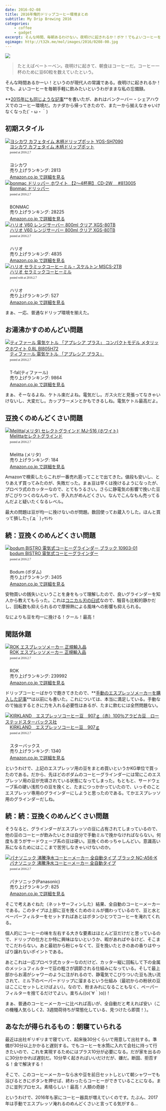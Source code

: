 ```yaml
---
date: 2016-02-08
title: 2016年俺的ドリップコーヒー環境まとめ
subtitle: My Drip Brewing 2016
categories: 
    - coffee
    - gadget
excerpt: そんな時間、毎朝あるわけない。夜明けに起きれるか！ボケ！でもよいコーヒーを毎朝手軽に飲みたいというわがままな私の実践。
ogimage: http://t32k.me/mol/images/2016/0208-00.jpg
---
```


![](/mol/images/2016/0208-00.jpg)

> たとえばベートーベン。夜明けに起きて、朝食はコーヒーだ。コーヒー一杯のために豆60粒を数えていたという。

そんな時間あるかーい！というのが現代人の常識である。夜明けに起きれるか！でも、よいコーヒーを毎朝手軽に飲みたいというわがままな私の忘備録。

**[2015年にも同じような記事](/mol/log/coffee-lovers/)**を書いたが、あれはバンクーバー・シェアハウスでのコーヒー環境だ。カナダから帰ってきたので、また一から揃えなきゃいけなくなった(´・ω・｀)

## 初期スタイル


<div class="azlink-box"><div class="azlink-image" style="float:left"><a href="http://www.amazon.co.jp/exec/obidos/ASIN/B000E5ZLQY/warikiru-22/" name="azlinklink" target="_blank"><img src="http://ecx.images-amazon.com/images/I/4115xLvHyuL._SL160_.jpg" alt="ヨシカワ カフェタイム 木柄ドリップポット YOS-SH7090" style="border:none" /></a></div><div class="azlink-info" style="float:left;margin-left:15px;line-height:120%"><div class="azlink-name" style="margin-bottom:10px;line-height:120%"><a href="http://www.amazon.co.jp/exec/obidos/ASIN/B000E5ZLQY/warikiru-22/" name="azlinklink" target="_blank">ヨシカワ カフェタイム 木柄ドリップポット</a><div class="azlink-powered-date" style="font-size:7pt;margin-top:5px;font-family:verdana;line-height:120%">posted at 2016.2.7</div></div><div class="azlink-detail"><br />ヨシカワ<br />売り上げランキング: 2813<br /></div><div class="azlink-link" style="margin-top:5px"><a href="http://www.amazon.co.jp/exec/obidos/ASIN/B000E5ZLQY/warikiru-22/" target="_blank">Amazon.co.jp で詳細を見る</a></div></div><div class="azlink-footer" style="clear:left"></div></div>

<div class="azlink-box"><div class="azlink-image" style="float:left"><a href="http://www.amazon.co.jp/exec/obidos/ASIN/B0050EOCXW/warikiru-22/" name="azlinklink" target="_blank"><img src="http://ecx.images-amazon.com/images/I/31wtbIFGlHL._SL160_.jpg" alt="bonmac ドリッパー ホワイト 【2～4杯用】 CD-2W　 #813005" style="border:none" /></a></div><div class="azlink-info" style="float:left;margin-left:15px;line-height:120%"><div class="azlink-name" style="margin-bottom:10px;line-height:120%"><a href="http://www.amazon.co.jp/exec/obidos/ASIN/B0050EOCXW/warikiru-22/" name="azlinklink" target="_blank">Bonmac ドリッパー</a><div class="azlink-powered-date" style="font-size:7pt;margin-top:5px;font-family:verdana;line-height:120%">posted at 2016.2.7</div></div><div class="azlink-detail"><br />BONMAC<br />売り上げランキング: 28225<br /></div><div class="azlink-link" style="margin-top:5px"><a href="http://www.amazon.co.jp/exec/obidos/ASIN/B0050EOCXW/warikiru-22/" target="_blank">Amazon.co.jp で詳細を見る</a></div></div><div class="azlink-footer" style="clear:left"></div></div>

<div class="azlink-box"><div class="azlink-image" style="float:left"><a href="http://www.amazon.co.jp/exec/obidos/ASIN/B000P4B4LU/warikiru-22/" name="azlinklink" target="_blank"><img src="http://ecx.images-amazon.com/images/I/414-r7wrUkL._SL160_.jpg" alt="ハリオ V60 レンジサーバー 800ml クリア XGS-80TB" style="border:none" /></a></div><div class="azlink-info" style="float:left;margin-left:15px;line-height:120%"><div class="azlink-name" style="margin-bottom:10px;line-height:120%"><a href="http://www.amazon.co.jp/exec/obidos/ASIN/B000P4B4LU/warikiru-22/" name="azlinklink" target="_blank">ハリオ V60 レンジサーバー 800ml クリア XGS-80TB</a><div class="azlink-powered-date" style="font-size:7pt;margin-top:5px;font-family:verdana;line-height:120%">posted at 2016.2.7</div></div><div class="azlink-detail"><br />ハリオ<br />売り上げランキング: 4835<br /></div><div class="azlink-link" style="margin-top:5px"><a href="http://www.amazon.co.jp/exec/obidos/ASIN/B000P4B4LU/warikiru-22/" target="_blank">Amazon.co.jp で詳細を見る</a></div></div><div class="azlink-footer" style="clear:left"></div></div>

<div class="azlink-box"><div class="azlink-image" style="float:left"><a href="http://www.amazon.co.jp/exec/obidos/ASIN/B001802PIQ/warikiru-22/" name="azlinklink" target="_blank"><img src="http://ecx.images-amazon.com/images/I/415JCWEK1sL._SL160_.jpg" alt="ハリオ セラミックコーヒーミル・スケルトン MSCS-2TB" style="border:none" /></a></div><div class="azlink-info" style="float:left;margin-left:15px;line-height:120%"><div class="azlink-name" style="margin-bottom:10px;line-height:120%"><a href="http://www.amazon.co.jp/exec/obidos/ASIN/B001802PIQ/warikiru-22/" name="azlinklink" target="_blank">ハリオ セラミックコーヒーミル</a><div class="azlink-powered-date" style="font-size:7pt;margin-top:5px;font-family:verdana;line-height:120%">posted with at 2016.2.7</div></div><div class="azlink-detail"><br />ハリオ<br />売り上げランキング: 527<br /></div><div class="azlink-link" style="margin-top:5px"><a href="http://www.amazon.co.jp/exec/obidos/ASIN/B001802PIQ/warikiru-22/" target="_blank">Amazon.co.jp で詳細を見る</a></div></div><div class="azlink-footer" style="clear:left"></div></div>

まぁ、一応、普通なドリップ環境を揃えた。

## お湯沸かすのめんどい問題

<div class="azlink-box"><div class="azlink-image" style="float:left"><a href="http://www.amazon.co.jp/exec/obidos/ASIN/B00LP0FEP0/warikiru-22/" name="azlinklink" target="_blank"><img src="http://ecx.images-amazon.com/images/I/41VA7U7ZKqL._SL160_.jpg" alt="ティファール 電気ケトル 「アプレシア プラス」 コンパクトモデル メタリックホワイト 0.8L BI805H72" style="border:none" /></a></div><div class="azlink-info" style="float:left;margin-left:15px;line-height:120%"><div class="azlink-name" style="margin-bottom:10px;line-height:120%"><a href="http://www.amazon.co.jp/exec/obidos/ASIN/B00LP0FEP0/warikiru-22/" name="azlinklink" target="_blank">ティファール 電気ケトル 「アプレシア プラス」</a><div class="azlink-powered-date" style="font-size:7pt;margin-top:5px;font-family:verdana;line-height:120%">posted at 2016.2.7</div></div><div class="azlink-detail"><br />T-fal(ティファール)<br />売り上げランキング: 9864<br /></div><div class="azlink-link" style="margin-top:5px"><a href="http://www.amazon.co.jp/exec/obidos/ASIN/B00LP0FEP0/warikiru-22/" target="_blank">Amazon.co.jp で詳細を見る</a></div></div><div class="azlink-footer" style="clear:left"></div></div>

まぁ、そーなるよね、ケトル楽だよね。電気だし。ガス火だと見張ってなきゃいけないし、大変だし。カップラーメンとかもできるしね。電気ケトル最高だよ。

## 豆挽くのめんどくさい問題

<div class="azlink-box"><div class="azlink-image" style="float:left"><a href="http://www.amazon.co.jp/exec/obidos/ASIN/B00068N40O/warikiru-22/" name="azlinklink" target="_blank"><img src="http://ecx.images-amazon.com/images/I/31HhZP1DdIL._SL160_.jpg" alt="Melitta(メリタ) セレクトグラインド MJ-516 (ホワイト)" style="border:none" /></a></div><div class="azlink-info" style="float:left;margin-left:15px;line-height:120%"><div class="azlink-name" style="margin-bottom:10px;line-height:120%"><a href="http://www.amazon.co.jp/exec/obidos/ASIN/B00068N40O/warikiru-22/" name="azlinklink" target="_blank">Melittaセレクトグラインド</a><div class="azlink-powered-date" style="font-size:7pt;margin-top:5px;font-family:verdana;line-height:120%">posted at 2016.2.7</div></div><div class="azlink-detail"><br />Melitta (メリタ)<br />売り上げランキング: 184<br /></div><div class="azlink-link" style="margin-top:5px"><a href="http://www.amazon.co.jp/exec/obidos/ASIN/B00068N40O/warikiru-22/" target="_blank">Amazon.co.jp で詳細を見る</a></div></div><div class="azlink-footer" style="clear:left"></div></div>

Amazonで検索したらこれが一番売れ筋ってことで出てきた。値段も安いし、とりあえず買ってみたのが、失敗だった。まぁ豆は早くは挽けるようになったが、プロペラ式のカッターなので、とてもうるさい。さらに静電気の影響で挽いた豆がこびりつくのなんのって、手入れがめんどくさい。なんでこんなもん売ってるんだよと疑いたくなるレベル。

最大の問題は豆が均一に挽けないのが問題。数回使ってお蔵入りした。ほんと買って損した┐(´д｀)┌ﾔﾚﾔﾚ

## 続：豆挽くのめんどくさい問題

<div class="azlink-box"><div class="azlink-image" style="float:left"><a href="http://www.amazon.co.jp/exec/obidos/ASIN/B005F2H7Z4/warikiru-22/" name="azlinklink" target="_blank"><img src="http://ecx.images-amazon.com/images/I/41yHVyqmAEL._SL160_.jpg" alt="bodum BISTRO 電気式コーヒーグラインダー ブラック 10903-01" style="border:none" /></a></div><div class="azlink-info" style="float:left;margin-left:15px;line-height:120%"><div class="azlink-name" style="margin-bottom:10px;line-height:120%"><a href="http://www.amazon.co.jp/exec/obidos/ASIN/B005F2H7Z4/warikiru-22/" name="azlinklink" target="_blank">bodum BISTRO 電気式コーヒーグラインダー </a><div class="azlink-powered-date" style="font-size:7pt;margin-top:5px;font-family:verdana;line-height:120%">posted at 2016.2.7</div></div><div class="azlink-detail"><br />Bodum (ボダム)<br />売り上げランキング: 3405<br /></div><div class="azlink-link" style="margin-top:5px"><a href="http://www.amazon.co.jp/exec/obidos/ASIN/B005F2H7Z4/warikiru-22/" target="_blank">Amazon.co.jp で詳細を見る</a></div></div><div class="azlink-footer" style="clear:left"></div></div>

安物買いの銭失いということを身をもって理解したので、良いグラインダーを知人から教えてもらった。これは[コニカル刃の臼式](http://cafict.com/make-coffee/grind-coffee-beans/electric-coffee-mill/)なので、騒音も比較的静かだし、回転数も抑えられるので摩擦熱による風味への影響も抑えられる。

なによりも豆を均一に挽ける！クール！最高！


## 閑話休題

<div class="azlink-box"><div class="azlink-image" style="float:left"><a href="http://www.amazon.co.jp/exec/obidos/ASIN/B00KXQF82G/warikiru-22/" name="azlinklink" target="_blank"><img src="http://ecx.images-amazon.com/images/I/512Mtr7T6pL._SL160_.jpg" alt="ROK エスプレッソメーカー 正規輸入品" style="border:none" /></a></div><div class="azlink-info" style="float:left;margin-left:15px;line-height:120%"><div class="azlink-name" style="margin-bottom:10px;line-height:120%"><a href="http://www.amazon.co.jp/exec/obidos/ASIN/B00KXQF82G/warikiru-22/" name="azlinklink" target="_blank">ROK エスプレッソメーカー 正規輸入品</a><div class="azlink-powered-date" style="font-size:7pt;margin-top:5px;font-family:verdana;line-height:120%">posted at 2016.2.7</div></div><div class="azlink-detail"><br />ROK<br />売り上げランキング: 239992<br /></div><div class="azlink-link" style="margin-top:5px"><a href="http://www.amazon.co.jp/exec/obidos/ASIN/B00KXQF82G/warikiru-22/" target="_blank">Amazon.co.jp で詳細を見る</a></div></div><div class="azlink-footer" style="clear:left"></div></div>

ドリップコーヒーばかりで飽きてきたので、**[手動のエスプレッソメーカーを購入した記事](/mol/log/rok-espresso-maker/)**は以前にも書いた。これについては、本当に満足している。手動なので抽出するときに力を入れる必要性はあるが、たまに飲むには全然問題ない。

<div class="azlink-box"><div class="azlink-image" style="float:left"><a href="http://www.amazon.co.jp/exec/obidos/ASIN/B003M71UUC/warikiru-22/" name="azlinklink" target="_blank"><img src="http://ecx.images-amazon.com/images/I/51bgWkVgXXL._SL160_.jpg" alt="KIRKLAND　エスプレッソコーヒー豆　907ｇ（赤）100％アラビカ豆　ローステッドスターバックス社" style="border:none" /></a></div><div class="azlink-info" style="float:left;margin-left:15px;line-height:120%"><div class="azlink-name" style="margin-bottom:10px;line-height:120%"><a href="http://www.amazon.co.jp/exec/obidos/ASIN/B003M71UUC/warikiru-22/" name="azlinklink" target="_blank">KIRKLAND　エスプレッソコーヒー豆　907ｇ</a><div class="azlink-powered-date" style="font-size:7pt;margin-top:5px;font-family:verdana;line-height:120%">posted at 2016.2.7</div></div><div class="azlink-detail"><br />スターバックス<br />売り上げランキング: 1340<br /></div><div class="azlink-link" style="margin-top:5px"><a href="http://www.amazon.co.jp/exec/obidos/ASIN/B003M71UUC/warikiru-22/" target="_blank">Amazon.co.jp で詳細を見る</a></div></div><div class="azlink-footer" style="clear:left"></div></div>

というわけで、上記のエスプレッソ用の豆をまとめ買いというかKG単位で買ったのである。だから、先ほどのボダムのコーヒーグラインダーには常にこのエスプレッソ用の豆が充填されている状態になってしまった。もともと、サードウェーブ系の硬い浅煎りの豆を挽くと、たまにつっかかっていたので、いっそのことエスプレッソ専用のグラインダーにしようと思ったのである。てかエスプレッソ用のグラインダーだしね。

## 続：続：豆挽くのめんどくさい問題

そうなると、グラインダーがエスプレッソの豆に占有されてしまっているので、他の豆のコーヒーが飲みたいときは自分で手動ミルで挽かなければならない。何度も言うがサードウェーブ系の豆は硬い。豆挽くのめっちゃしんどい。意識高い系になるためにはここまで苦労しなきゃいけないのか。

<div class="azlink-box"><div class="azlink-image" style="float:left"><a href="http://www.amazon.co.jp/exec/obidos/ASIN/B00O7HUQWE/warikiru-22/ref=nosim/" name="azlinklink" target="_blank"><img src="http://ecx.images-amazon.com/images/I/41VxBVASymL._SL160_.jpg" alt="パナソニック 沸騰浄水コーヒーメーカー 全自動タイプ ブラック NC-A56-K" style="border:none" /></a></div><div class="azlink-info" style="float:left;margin-left:15px;line-height:120%"><div class="azlink-name" style="margin-bottom:10px;line-height:120%"><a href="http://www.amazon.co.jp/exec/obidos/ASIN/B00O7HUQWE/warikiru-22/ref=nosim/" name="azlinklink" target="_blank">パナソニック 沸騰浄水コーヒーメーカー 全自動タイプ</a><div class="azlink-powered-date" style="font-size:7pt;margin-top:5px;font-family:verdana;line-height:120%">posted at 2016.2.7</div></div><div class="azlink-detail"><br />パナソニック(Panasonic)<br />売り上げランキング: 825<br /></div><div class="azlink-link" style="margin-top:5px"><a href="http://www.amazon.co.jp/exec/obidos/ASIN/B00O7HUQWE/warikiru-22/ref=nosim/" target="_blank">Amazon.co.jp で詳細を見る</a></div></div><div class="azlink-footer" style="clear:left"></div></div>

そこで考えあぐねた（ネットサーフィンした）結果、全自動のコーヒーメーカーである。このタイプは上部に豆を挽くためのミルが備わっているので、豆と水とペーパーフィルターをセットすればあとはボタンひとつでコーヒーを淹れてくれる。

個人的にコーヒーの味を左右する大きな要素はほとんど豆だけだと思っているので、ドリップの仕方とか特に興味はないというか、暇があればやるけど、そこまでこだわらない。あと最初から粉じゃなくて、豆を挽いたときのあの香りはやっぱり譲れないポイントである。

あとこれは一応プロペラ式カッターなのだけど、カッター縦に回転して下の金属のメッシュフィルターで豆の粗さが調節される仕組みになっている。そして最上部からお湯がシャワーのように注がれるので、静電気でこびりついた豆も洗い流されて、ミル下のペーパードリップに溜まるという仕組み（最初からの粉状の豆はここにセットしとけばよい）。なので、粉まみれになることもなく、ペーパーフィルターを捨てるだけでよい。楽ちん((o(´∀｀)o))！

まぁ、普通のコーヒーメーカーに比べれば高いが、全自動だと考えれば安い（この機種人気らしく2、3週間荷待ちが常態化している、見つけたら即買！）。

## あなたが得られるもの：朝寝ていられる

最近は出社ギリギリまで寝ていて、起床後30分くらいで用意して出社する。準備が30分以上かかると遅刻する。でもコーヒーを水筒に入れて会社に持って行きたいので、これを実現するためにはプラス10分が必要になる。だが家を出るのに30分かかれば遅刻だ。10分早く起きればいいだけだが、嫌だ。断固、拒否する！金で解決する！

そこで、このコーヒーメーカーなら水や豆を前日セットしといて朝シャワーでも浴びるときにボタンを押せば、終わったらコーヒーができていることになる。まさに並列プロセス。素晴らしい！最高！人類の奇跡！

というわけで、2016年も家にコーヒー器具が増えていくのです。たぶん、2017年は手動でエスプレッソ淹れるのめんどくさいと言ってる気がする...
